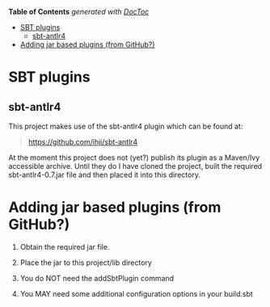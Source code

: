 **Table of Contents**  *generated with [DocToc](http://doctoc.herokuapp.com/)*

- [SBT plugins](#sbt-plugins)
	- [sbt-antlr4](#sbt-antlr4)
- [Adding jar based plugins (from GitHub?)](#adding-jar-based-plugins-from-github)

# SBT plugins

## sbt-antlr4

This project makes use of the sbt-antlr4 plugin which can be found at:

> https://github.com/ihji/sbt-antlr4

At the moment this project does not (yet?) publish its plugin as a 
Maven/Ivy accessible archive. Until they do I have cloned the project, 
built the required sbt-antlr4-0.7.jar file and then placed it into this 
directory.

# Adding jar based plugins (from GitHub?) 

1. Obtain the required jar file.

1. Place the jar to this project/lib directory

1. You do NOT need the addSbtPlugin command

1. You MAY need some additional configuration options in your build.sbt
